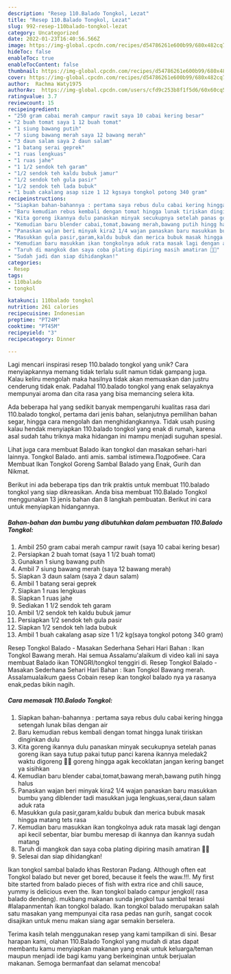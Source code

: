 ```yaml
---
description: "Resep 110.Balado Tongkol, Lezat"
title: "Resep 110.Balado Tongkol, Lezat"
slug: 992-resep-110balado-tongkol-lezat
category: Uncategorized
date: 2022-01-23T16:40:56.566Z
image: https://img-global.cpcdn.com/recipes/d54786261e600b99/680x482cq70/110balado-tongkol-foto-resep-utama.jpg
hideToc: false
enableToc: true
enableTocContent: false
thumbnail: https://img-global.cpcdn.com/recipes/d54786261e600b99/680x482cq70/110balado-tongkol-foto-resep-utama.jpg
cover: https://img-global.cpcdn.com/recipes/d54786261e600b99/680x482cq70/110balado-tongkol-foto-resep-utama.jpg
author:  Rachma Waty1975
authorAv:  https://img-global.cpcdn.com/users/cfd9c253b8f1f5d6/60x60cq50/avatar.jpg
ratingvalue: 3.7
reviewcount: 15
recipeingredient:
- "250 gram cabai merah campur rawit saya 10 cabai kering besar"
- "2 buah tomat saya 1 12 buah tomat"
- "1 siung bawang putih"
- "7 siung bawang merah saya 12 bawang merah"
- "3 daun salam saya 2 daun salam"
- "1 batang serai geprek"
- "1 ruas lengkuas"
- "1 ruas jahe"
- "1 1/2 sendok teh garam"
- "1/2 sendok teh kaldu bubuk jamur"
- "1/2 sendok teh gula pasir"
- "1/2 sendok teh lada bubuk"
- "1 buah cakalang asap size 1 12 kgsaya tongkol potong 340 gram"
recipeinstructions:
- "Siapkan bahan-bahannya : pertama saya rebus dulu cabai kering hingga setengah lunak bilas dengan air"
- "Baru kemudian rebus kembali dengan tomat hingga lunak tiriskan dinginkan dulu"
- "Kita goreng ikannya dulu panaskan minyak secukupnya setelah panas goreng ikan saya tutup pakai tutup panci karena ikannya meledak2 waktu digoreng 🙈🤭 goreng hingga agak kecoklatan jangan kering banget ya sisihkan"
- "Kemudian baru blender cabai,tomat,bawang merah,bawang putih hingg halus"
- "Panaskan wajan beri minyak kira2 1/4 wajan panaskan baru masukkan bumbu yang diblender tadi masukkan juga lengkuas,serai,daun salam aduk rata"
- "Masukkan gula pasir,garam,kaldu bubuk dan merica bubuk masak hingga matang tets rasa"
- "Kemudian baru masukkan ikan tongkolnya aduk rata masak lagi dengan api kecil sebentar, biar bumbu meresap di ikannya dan ikannya sudah matang"
- "Taruh di mangkok dan saya coba plating dipiring masih amatiran 🤭😄"
- "Sudah jadi dan siap dihidangkan!"
categories:
- Resep
tags:
- 110balado
- tongkol

katakunci: 110balado tongkol 
nutrition: 261 calories
recipecuisine: Indonesian
preptime: "PT24M"
cooktime: "PT45M"
recipeyield: "3"
recipecategory: Dinner

---
```



Lagi mencari inspirasi resep 110.balado tongkol yang unik? Cara menyiapkannya memang tidak terlalu sulit namun tidak gampang juga. Kalau keliru mengolah maka hasilnya tidak akan memuaskan dan justru cenderung tidak enak. Padahal 110.balado tongkol yang enak selayaknya mempunyai aroma dan cita rasa yang bisa memancing selera kita.


Ada beberapa hal yang sedikit banyak mempengaruhi kualitas rasa dari 110.balado tongkol, pertama dari jenis bahan, selanjutnya pemilihan bahan segar, hingga cara mengolah dan menghidangkannya. Tidak usah pusing kalau hendak menyiapkan 110.balado tongkol yang enak di rumah, karena asal sudah tahu triknya maka hidangan ini mampu menjadi suguhan spesial.

Lihat juga cara membuat Balado ikan tongkol dan masakan sehari-hari lainnya. Tongkol Balado. anti amis. sambal istimewa.Подробнее. Cara Membuat Ikan Tongkol Goreng Sambal Balado yang Enak, Gurih dan Nikmat.


Berikut ini ada beberapa tips dan trik praktis untuk membuat 110.balado tongkol yang siap dikreasikan. Anda bisa membuat 110.Balado Tongkol menggunakan 13 jenis bahan dan 8 langkah pembuatan. Berikut ini cara untuk menyiapkan hidangannya.

<!--inarticleads1-->

##### Bahan-bahan dan bumbu yang dibutuhkan dalam pembuatan 110.Balado Tongkol:

1. Ambil 250 gram cabai merah campur rawit (saya 10 cabai kering besar)
1. Persiapkan 2 buah tomat (saya 1 1/2 buah tomat)
1. Gunakan 1 siung bawang putih
1. Ambil 7 siung bawang merah (saya 12 bawang merah)
1. Siapkan 3 daun salam (saya 2 daun salam)
1. Ambil 1 batang serai geprek
1. Siapkan 1 ruas lengkuas
1. Siapkan 1 ruas jahe
1. Sediakan 1 1/2 sendok teh garam
1. Ambil 1/2 sendok teh kaldu bubuk jamur
1. Persiapkan 1/2 sendok teh gula pasir
1. Siapkan 1/2 sendok teh lada bubuk
1. Ambil 1 buah cakalang asap size 1 1/2 kg(saya tongkol potong 340 gram)


Resep Tongkol Balado - Masakan Sederhana Sehari Hari Bahan : Ikan Tongkol Bawang merah. Hai semua Assalamu&#39;alaikum di video kali ini saya membuat Balado ikan TONGRI/tongkol tenggiri di. Resep Tongkol Balado - Masakan Sederhana Sehari Hari Bahan : Ikan Tongkol Bawang merah. Assalamualaikum gaess Cobain resep ikan tongkol balado nya ya rasanya enak,pedas bikin nagih. 

<!--inarticleads2-->

##### Cara memasak 110.Balado Tongkol:

1. Siapkan bahan-bahannya : pertama saya rebus dulu cabai kering hingga setengah lunak bilas dengan air
1. Baru kemudian rebus kembali dengan tomat hingga lunak tiriskan dinginkan dulu
1. Kita goreng ikannya dulu panaskan minyak secukupnya setelah panas goreng ikan saya tutup pakai tutup panci karena ikannya meledak2 waktu digoreng 🙈🤭 goreng hingga agak kecoklatan jangan kering banget ya sisihkan
1. Kemudian baru blender cabai,tomat,bawang merah,bawang putih hingg halus
1. Panaskan wajan beri minyak kira2 1/4 wajan panaskan baru masukkan bumbu yang diblender tadi masukkan juga lengkuas,serai,daun salam aduk rata
1. Masukkan gula pasir,garam,kaldu bubuk dan merica bubuk masak hingga matang tets rasa
1. Kemudian baru masukkan ikan tongkolnya aduk rata masak lagi dengan api kecil sebentar, biar bumbu meresap di ikannya dan ikannya sudah matang
1. Taruh di mangkok dan saya coba plating dipiring masih amatiran 🤭😄
1. Selesai dan siap dihidangkan!

Ikan tongkol sambal balado khas Restoran Padang. Although often eat Tongkol balado but never get bored, because it feels the waw.!!!. My first bite started from balado pieces of fish with extra rice and chili sauce, yummy is delicious even the. Ikan tongkol balado campur jengkol( rasa balado dendeng). mukbang makanan sunda jengkol tua sambal terasi #lalapanmentah ikan tongkol balado. Ikan tongkol balado merupakan salah satu masakan yang mempunyai cita rasa pedas nan gurih, sangat cocok disajikan untuk menu makan siang agar semakin berselera. 

Terima kasih telah menggunakan resep yang kami tampilkan di sini. Besar harapan kami, olahan 110.Balado Tongkol yang mudah di atas dapat membantu kamu menyiapkan makanan yang enak untuk keluarga/teman maupun menjadi ide bagi kamu yang berkeinginan untuk berjualan makanan. Semoga bermanfaat dan selamat mencoba!
